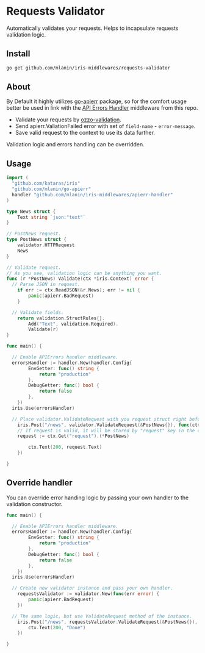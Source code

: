 # Requests Validator

Automatically validates your requests. Helps to incapsulate requests validation logic.

## Install

```bash
go get github.com/mlanin/iris-middlewares/requests-validator
```

## About

By Default it highly utilizes [go-apierr](https://github.com/mlanin/go-apierr) package, so for the comfort usage better be used in link with the [API Errors Handler](../apierr-handler/README.md) middleware from this repo.

* Validate your requests by [ozzo-validation](https://github.com/go-ozzo/ozzo-validation).
* Send apierr.ValiationFailed error with set of `field-name` - `error-message`.
* Save valid request to the context to use its data further.

Validation logic and errors handling can be overridden.

## Usage

```go
import (
  "github.com/kataras/iris"
  "github.com/mlanin/go-apierr"
  handler "github.com/mlanin/iris-middlewares/apierr-handler"
)

type News struct {
	Text string `json:"text"`
}

// PostNews request.
type PostNews struct {
	validator.HTTPRequest
	News
}

// Validate request.
// As you see, validation logic can be anything you want.
func (r *PostNews) Validate(ctx *iris.Context) error {
  // Parse JSON in request.
	if err := ctx.ReadJSON(&r.News); err != nil {
		panic(apierr.BadRequest)
	}

  // Validate fields.
	return validation.StructRules{}.
		Add("Text", validation.Required).
		Validate(r)
}

func main() {

  // Enable APIErrors handler middleware.
  errorsHandler := handler.New(handler.Config{
		EnvGetter: func() string {
			return "production"
		},
		DebugGetter: func() bool {
			return false
		},
	})
  iris.Use(errorsHandler)

  // Place validator.ValidateRequest with you request struct right before main handler.
	iris.Post("/news", validator.ValidateRequest(&PostNews{}), func(ctx *iris.Context) {
    // If request is valid, it will be stored by "request" key in the context.
    request := ctx.Get("request").(*PostNews)

		ctx.Text(200, request.Text)
	})

}
```

## Override handler

You can override error handing logic by passing your own handler to the validation constructor.

```go
func main() {

  // Enable APIErrors handler middleware.
  errorsHandler := handler.New(handler.Config{
		EnvGetter: func() string {
			return "production"
		},
		DebugGetter: func() bool {
			return false
		},
	})
  iris.Use(errorsHandler)

  // Create new validator instance and pass your own handler.
	requestsValidator := validator.New(func(err error) {
		panic(apierr.BadRequest)
	})

  // The same logic, but use ValidateRequest method of the instance.
	iris.Post("/news", requestsValidator.ValidateRequest(&PostNews{}), func(ctx *iris.Context) {
		ctx.Text(200, "Done")
	})

}
```
